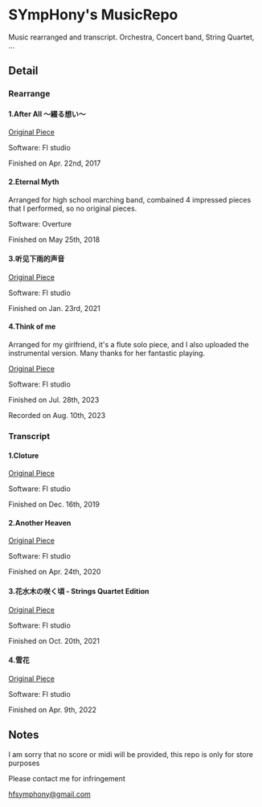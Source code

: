 # SYmpHony's MusicRepo
Music rearranged and transcript. Orchestra, Concert band, String Quartet, ...

## Detail
### Rearrange
#### 1.After All ～綴る想い～
[Original Piece](https://www.youtube.com/watch?v=YheTmD-NRn0)

Software: Fl studio

Finished on Apr. 22nd, 2017

#### 2.Eternal Myth
Arranged for high school marching band, combained 4 impressed pieces that I performed, so no original pieces.

Software: Overture

Finished on May 25th, 2018

#### 3.听见下雨的声音
[Original Piece](https://www.youtube.com/watch?v=zqKoXPHhmsM)

Software: Fl studio

Finished on Jan. 23rd, 2021

#### 4.Think of me
Arranged for my girlfriend, it's a flute solo piece, and I also uploaded the instrumental version.
Many thanks for her fantastic playing.

[Original Piece](https://www.youtube.com/watch?v=XfTgCPUJwRk)

Software: Fl studio

Finished on Jul. 28th, 2023

Recorded on Aug. 10th, 2023

### Transcript
#### 1.Cloture
[Original Piece](https://www.youtube.com/watch?v=CDWoVD0r3d0)

Software: Fl studio

Finished on Dec. 16th, 2019

#### 2.Another Heaven
[Original Piece](https://www.youtube.com/watch?v=iFQZhV7eJwU)

Software: Fl studio

Finished on Apr. 24th, 2020

#### 3.花水木の咲く頃 - Strings Quartet Edition
[Original Piece](http://bd.kuwo.cn/play_detail/2515717)

Software: Fl studio

Finished on Oct. 20th, 2021

#### 4.雪花
[Original Piece](https://www.bilibili.com/video/BV1La41187e5)

Software: Fl studio

Finished on Apr. 9th, 2022

## Notes
I am sorry that no score or midi will be provided, this repo is only for store purposes

Please contact me for infringement

hfsymphony@gmail.com

